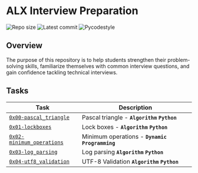 # ALX Interview Preparation

![Repo size](https://img.shields.io/github/repo-size/gbabohernest/alx-interview)
![Latest commit](https://img.shields.io/github/last-commit/gbabohernest/alx-interview/master?style=round-square)
![Pycodestyle](https://img.shields.io/badge/Pycodestyle-style%20guide-purple?style=round-square)

## Overview

The purpose of this repository is to help students strengthen their problem-solving skills, familiarize themselves
with common interview questions, and gain confidence tackling technical interviews.

## Tasks

| Task                                                    | Description                                    |
|---------------------------------------------------------|------------------------------------------------|
| [`0x00-pascal_triangle`](./0x00-pascal_triangle/)       | Pascal triangle - **`Algorithm`** **`Python`** |
| [`0x01-lockboxes`](./0x01-lockboxes/)                   | Lock boxes -  **`Algorithm`** **`Python`**     |
| [`0x02-minimum_operations`](./0x02-minimum_operations/) | Minimum operations - **`Dynamic Programming`** |
| [`0x03-log_parsing`](./0x03-log_parsing/)               | Log parsing **`Algorithm`** **`Python`**       |
| [`0x04-utf8_validation`](./0x04-utf8_validation/)       | UTF-8 Validation **`Algorithm`** **`Python`**  |
